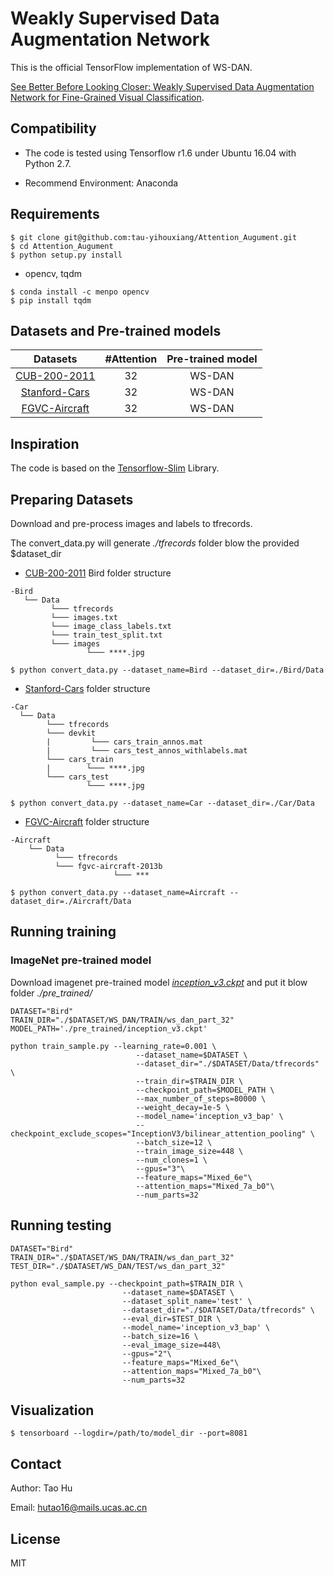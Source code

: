 # Weakly Supervised Data Augmentation Network

This is the official TensorFlow implementation of WS-DAN.

[See Better Before Looking Closer: Weakly Supervised Data Augmentation Network for Fine-Grained Visual Classification](https://arxiv.org/abs/1901.09891).

## Compatibility
* The code is tested using Tensorflow r1.6 under Ubuntu 16.04 with Python 2.7.

* Recommend Environment: Anaconda

## Requirements
```
$ git clone git@github.com:tau-yihouxiang/Attention_Augument.git
$ cd Attention_Augument
$ python setup.py install
```

* opencv, tqdm
```
$ conda install -c menpo opencv
$ pip install tqdm
```

## Datasets and Pre-trained models
|   Datasets    | #Attention | Pre-trained model |
|:-------------:|:----------:|:------------------:|
|  [CUB-200-2011](http://www.vision.caltech.edu/visipedia/CUB-200-2011.html) |     32     |      WS-DAN         |
|  [Stanford-Cars](https://ai.stanford.edu/~jkrause/cars/car_dataset.html)|     32     |      WS-DAN        |    
|  [FGVC-Aircraft](http://www.robots.ox.ac.uk/~vgg/data/fgvc-aircraft/)|     32     |      WS-DAN        |   


## Inspiration
The code is based on the [Tensorflow-Slim](https://github.com/tensorflow/models/tree/master/research/slim) Library.

## Preparing Datasets
Download and pre-process images and labels to tfrecords.

The convert_data.py will generate *./tfrecords* folder blow the provided $dataset_dir
* [CUB-200-2011](http://www.vision.caltech.edu/visipedia/CUB-200-2011.html) Bird folder structure
```
-Bird
   └── Data
         └─── tfrecords
         └─── images.txt
         └─── image_class_labels.txt
         └─── train_test_split.txt
         └─── images
                 └─── ****.jpg
```
```
$ python convert_data.py --dataset_name=Bird --dataset_dir=./Bird/Data
```

* [Stanford-Cars](https://ai.stanford.edu/~jkrause/cars/car_dataset.html) folder structure
```
-Car
  └── Data
        └─── tfrecords
        └─── devkit
        |         └─── cars_train_annos.mat
        |         └─── cars_test_annos_withlabels.mat
        └─── cars_train
        |        └─── ****.jpg
        └─── cars_test
                 └─── ****.jpg
```
```
$ python convert_data.py --dataset_name=Car --dataset_dir=./Car/Data
```

* [FGVC-Aircraft](http://www.robots.ox.ac.uk/~vgg/data/fgvc-aircraft/) folder structure
```
-Aircraft
    └── Data
          └─── tfrecords
          └─── fgvc-aircraft-2013b
                       └─── ***
```
```
$ python convert_data.py --dataset_name=Aircraft --dataset_dir=./Aircraft/Data
```

## Running training
### ImageNet pre-trained model
Download imagenet pre-trained model *[inception_v3.ckpt](http://download.tensorflow.org/models/inception_v3_2016_08_28.tar.gz)* and put it blow folder *./pre_trained/*


```
DATASET="Bird"
TRAIN_DIR="./$DATASET/WS_DAN/TRAIN/ws_dan_part_32"
MODEL_PATH='./pre_trained/inception_v3.ckpt'

python train_sample.py --learning_rate=0.001 \
                            --dataset_name=$DATASET \
                            --dataset_dir="./$DATASET/Data/tfrecords" \
                            --train_dir=$TRAIN_DIR \
                            --checkpoint_path=$MODEL_PATH \
                            --max_number_of_steps=80000 \
                            --weight_decay=1e-5 \
                            --model_name='inception_v3_bap' \
                            --checkpoint_exclude_scopes="InceptionV3/bilinear_attention_pooling" \
                            --batch_size=12 \
                            --train_image_size=448 \
                            --num_clones=1 \
                            --gpus="3"\
                            --feature_maps="Mixed_6e"\
                            --attention_maps="Mixed_7a_b0"\
                            --num_parts=32
```
## Running testing
```
DATASET="Bird"
TRAIN_DIR="./$DATASET/WS_DAN/TRAIN/ws_dan_part_32"
TEST_DIR="./$DATASET/WS_DAN/TEST/ws_dan_part_32"

python eval_sample.py --checkpoint_path=$TRAIN_DIR \
                         --dataset_name=$DATASET \
                         --dataset_split_name='test' \
                         --dataset_dir="./$DATASET/Data/tfrecords" \
                         --eval_dir=$TEST_DIR \
                         --model_name='inception_v3_bap' \
                         --batch_size=16 \
                         --eval_image_size=448\
                         --gpus="2"\
                         --feature_maps="Mixed_6e"\
                         --attention_maps="Mixed_7a_b0"\
                         --num_parts=32
```

## Visualization
```
$ tensorboard --logdir=/path/to/model_dir --port=8081
```

## Contact
Author: Tao Hu

Email: hutao16@mails.ucas.ac.cn

## License
MIT
